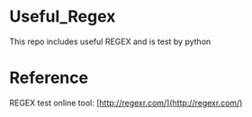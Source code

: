 # Useful_Regex
This repo includes useful REGEX and is test by python

# Reference
REGEX test online tool: [http://regexr.com/](http://regexr.com/)
